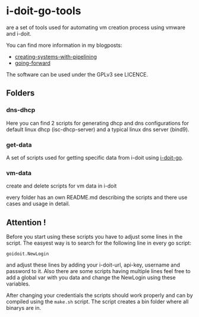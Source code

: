 # i-doit-go-tools

are a set of tools used for automating vm creation process using vmware and i-doit.

You can find more information in my blogposts:
- [creating-systems-with-pipelining](https://developer.epages.com/blog/2015/08/03/creating-systems-with-pipelining.html)
- [going-forward](https://developer.epages.com/blog/2017/08/01/going-forward.html)

The software can be used under the GPLv3 see LICENCE.

## Folders

### dns-dhcp
Here you can find 2 scripts for generating dhcp and dns configurations for default linux dhcp (isc-dhcp-server) and a typical linux dns server (bind9).

### get-data
A set of scripts used for getting specific data from i-doit using [i-doit-go](https://github.com/cseeger-epages/i-doit-go-api).

### vm-data
create and delete scripts for vm data in i-doit

every folder has an own README.md describing the scripts and there use cases and usage in detail.

## Attention !

Before you start using these scripts you have to adjust some lines in the script. The easyest way is to search for the following line in every go script:

```
goidoit.NewLogin
```
and adjust these lines by adding your i-doit-url, api-key, username and password to it. Also there are some scripts having multiple lines feel free to add a global var with you data
and change the NewLogin using these variables.

After changing your credentials the scripts should work properly and can by compiled using the `make.sh` script. The script creates a bin folder where all binarys are in.
